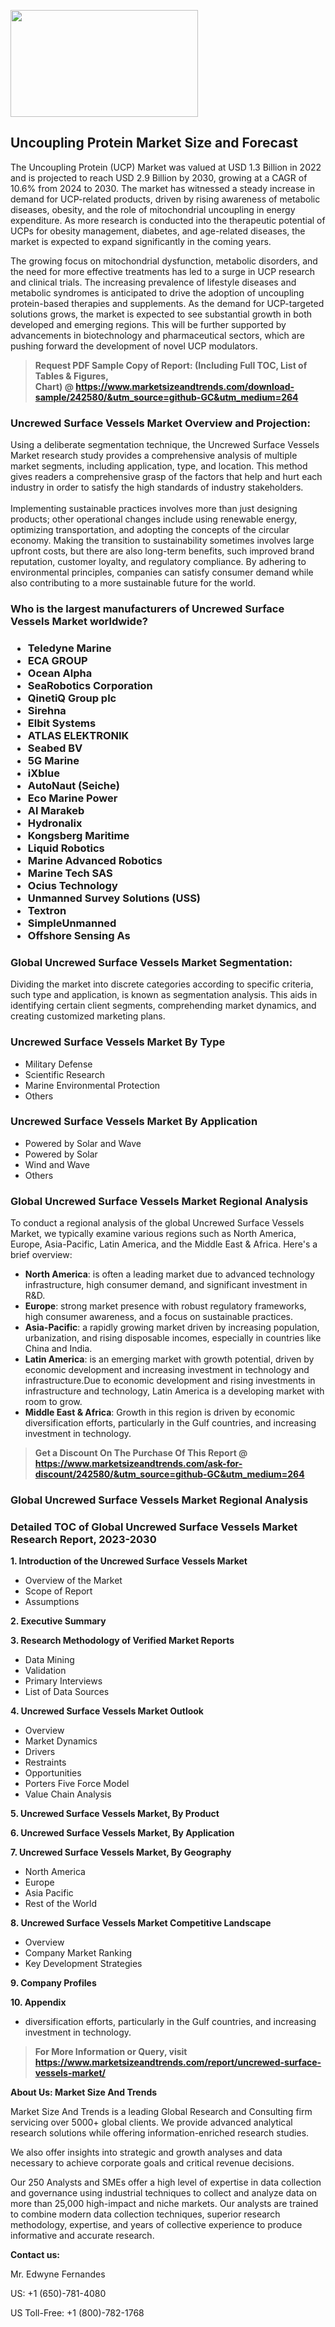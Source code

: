 <p><img class="alignnone size-medium wp-image-20088" src="https://ffe5etoiles.com/wp-content/uploads/2024/12/MST1-300x171.png" alt="" width="300" height="171" /></p><h2>Uncoupling Protein Market Size and Forecast</h2><p>The Uncoupling Protein (UCP) Market was valued at USD 1.3 Billion in 2022 and is projected to reach USD 2.9 Billion by 2030, growing at a CAGR of 10.6% from 2024 to 2030. The market has witnessed a steady increase in demand for UCP-related products, driven by rising awareness of metabolic diseases, obesity, and the role of mitochondrial uncoupling in energy expenditure. As more research is conducted into the therapeutic potential of UCPs for obesity management, diabetes, and age-related diseases, the market is expected to expand significantly in the coming years.</p><p>The growing focus on mitochondrial dysfunction, metabolic disorders, and the need for more effective treatments has led to a surge in UCP research and clinical trials. The increasing prevalence of lifestyle diseases and metabolic syndromes is anticipated to drive the adoption of uncoupling protein-based therapies and supplements. As the demand for UCP-targeted solutions grows, the market is expected to see substantial growth in both developed and emerging regions. This will be further supported by advancements in biotechnology and pharmaceutical sectors, which are pushing forward the development of novel UCP modulators.</p></p><blockquote id="" class=""><strong>Request PDF Sample Copy of Report: (Including Full TOC, List of Tables &amp; Figures, Chart)&nbsp;@&nbsp;<strong><a href="https://www.marketsizeandtrends.com/download-sample/242580/&utm_source=github-GC&utm_medium=264" target="_blank">https://www.marketsizeandtrends.com/download-sample/242580/&utm_source=github-GC&utm_medium=264</a></strong></strong></blockquote><h3 id="" class="">Uncrewed Surface Vessels Market&nbsp;Overview and Projection:</h3><p id="" class="">Using a deliberate segmentation technique, the Uncrewed Surface Vessels Market research study provides a comprehensive analysis of multiple market segments, including application, type, and location. This method gives readers a comprehensive grasp of the factors that help and hurt each industry in order to satisfy the high standards of industry stakeholders. <br /> <br />Implementing sustainable practices involves more than just designing products; other operational changes include using renewable energy, optimizing transportation, and adopting the concepts of the circular economy. Making the transition to sustainability sometimes involves large upfront costs, but there are also long-term benefits, such improved brand reputation, customer loyalty, and regulatory compliance. By adhering to environmental principles, companies can satisfy consumer demand while also contributing to a more sustainable future for the world.</p><h3 id="" class="">Who is the largest manufacturers of&nbsp;Uncrewed Surface Vessels Market worldwide?</h3><h3 class=""><p><ul><li>Teledyne Marine </li><li> ECA GROUP </li><li> Ocean Alpha </li><li> SeaRobotics Corporation </li><li> QinetiQ Group plc </li><li> Sirehna </li><li> Elbit Systems </li><li> ATLAS ELEKTRONIK </li><li> Seabed BV </li><li> 5G Marine </li><li> iXblue </li><li> AutoNaut (Seiche) </li><li> Eco Marine Power </li><li> Al Marakeb </li><li> Hydronalix </li><li> Kongsberg Maritime </li><li> Liquid Robotics </li><li> Marine Advanced Robotics </li><li> Marine Tech SAS </li><li> Ocius Technology </li><li> Unmanned Survey Solutions (USS) </li><li> Textron </li><li> SimpleUnmanned </li><li> Offshore Sensing As</li></ul></p></h3><h3 id="" class="">Global&nbsp;Uncrewed Surface Vessels Market Segmentation:</h3><p id="" class="">Dividing the market into discrete categories according to specific criteria, such type and application, is known as segmentation analysis. This aids in identifying certain client segments, comprehending market dynamics, and creating customized marketing plans.</p><h3 id="" class="">Uncrewed Surface Vessels Market&nbsp;By Type</h3><p><p><ul><li>Military Defense</li><li> Scientific Research</li><li> Marine Environmental Protection</li><li> Others</p></li></ul></p></p><h3 id="" class="">Uncrewed Surface Vessels Market&nbsp;By Application</h3><p class=""><p><ul><li>Powered by Solar and Wave</li><li> Powered by Solar</li><li> Wind and Wave</li><li> Others</li></ul></p></p><h3 id="" class="">Global Uncrewed Surface Vessels Market Regional Analysis</h3><p id="" class="">To conduct a regional analysis of the global Uncrewed Surface Vessels Market, we typically examine various regions such as North America, Europe, Asia-Pacific, Latin America, and the Middle East &amp; Africa. Here's a brief overview:</p><ul><li><strong>North America</strong>: is often a leading market due to advanced technology infrastructure, high consumer demand, and significant investment in R&amp;D.</li><li><strong>Europe</strong>: strong market presence with robust regulatory frameworks, high consumer awareness, and a focus on sustainable practices.</li><li><strong>Asia-Pacific</strong>: a rapidly growing market driven by increasing population, urbanization, and rising disposable incomes, especially in countries like China and India.</li><li><strong>Latin America</strong>: is an emerging market with growth potential, driven by economic development and increasing investment in technology and infrastructure.Due to economic development and rising investments in infrastructure and technology, Latin America is a developing market with room to grow.</li><li><strong>Middle East &amp; Africa</strong>: Growth in this region is driven by economic diversification efforts, particularly in the Gulf countries, and increasing investment in technology.</li></ul><blockquote id="" class=""><strong>Get a Discount On The Purchase Of This Report @ <strong><a href="https://www.marketsizeandtrends.com/ask-for-discount/242580/&utm_source=github-GC&utm_medium=264" target="_blank">https://www.marketsizeandtrends.com/ask-for-discount/242580/&utm_source=github-GC&utm_medium=264</a></strong></strong></blockquote><h3 id="" class="">Global Uncrewed Surface Vessels Market Regional Analysis</h3><h3 id="" class="">Detailed TOC of Global Uncrewed Surface Vessels Market Research Report, 2023-2030</h3><p id="" class=""><strong>1. Introduction of the Uncrewed Surface Vessels Market</strong></p><ul><li>Overview of the Market</li><li>Scope of Report</li><li>Assumptions</li></ul><p id="" class=""><strong>2. Executive Summary</strong></p><p id="" class=""><strong>3. Research Methodology of Verified Market Reports</strong></p><ul><li>Data Mining</li><li>Validation</li><li>Primary Interviews</li><li>List of Data Sources</li></ul><p id="" class=""><strong>4. Uncrewed Surface Vessels Market Outlook</strong></p><ul><li>Overview</li><li>Market Dynamics</li><li>Drivers</li><li>Restraints</li><li>Opportunities</li><li>Porters Five Force Model</li><li>Value Chain Analysis</li></ul><p id="" class=""><strong>5. Uncrewed Surface Vessels Market, By Product</strong></p><p id="" class=""><strong>6. Uncrewed Surface Vessels Market, By Application</strong></p><p id="" class=""><strong>7. Uncrewed Surface Vessels Market, By Geography</strong></p><ul><li>North America</li><li>Europe</li><li>Asia Pacific</li><li>Rest of the World</li></ul><p id="" class=""><strong>8. Uncrewed Surface Vessels Market Competitive Landscape</strong></p><ul><li>Overview</li><li>Company Market Ranking</li><li>Key Development Strategies</li></ul><p id="" class=""><strong>9. Company Profiles</strong></p><p id="" class=""><strong>10. Appendix</strong></p><ul><li>diversification efforts, particularly in the Gulf countries, and increasing investment in technology.</li></ul><blockquote id="" class=""><strong>For More Information or Query, visit <strong><strong><a href="https://www.marketsizeandtrends.com/report/uncrewed-surface-vessels-market/" target="_blank">https://www.marketsizeandtrends.com/report/uncrewed-surface-vessels-market/</a></strong></strong></strong></blockquote><p id="" class=""><strong>About Us: Market Size And Trends</strong></p><p id="" class="">Market Size And Trends is a leading Global Research and Consulting firm servicing over 5000+ global clients. We provide advanced analytical research solutions while offering information-enriched research studies.</p><p id="" class="">We also offer insights into strategic and growth analyses and data necessary to achieve corporate goals and critical revenue decisions.</p><p id="" class="">Our 250 Analysts and SMEs offer a high level of expertise in data collection and governance using industrial techniques to collect and analyze data on more than 25,000 high-impact and niche markets. Our analysts are trained to combine modern data collection techniques, superior research methodology, expertise, and years of collective experience to produce informative and accurate research.</p><p id="" class=""><strong>Contact us:</strong></p><p id="" class="">Mr. Edwyne Fernandes</p><p id="" class="">US: +1 (650)-781-4080</p><p id="" class="">US Toll-Free: +1 (800)-782-1768</p>
